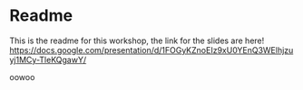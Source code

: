 # Readme

This is the readme for this workshop, the link for the slides are here! https://docs.google.com/presentation/d/1FOGyKZnoEIz9xU0YEnQ3WElhjzuyj1MCy-TleKQgawY/


oowoo
